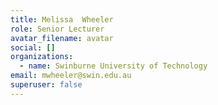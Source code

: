 ```yaml
---
title: Melissa	Wheeler
role: Senior Lecturer
avatar_filename: avatar
social: []
organizations:
  - name: Swinburne University of Technology
email: mwheeler@swin.edu.au
superuser: false
---
```

